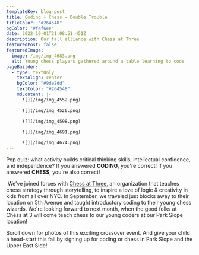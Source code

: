 ```yaml
---
templateKey: blog-post
title: Coding + Chess = Double Trouble
titleColor: "#264548"
bgColor: "#faf6ee"
date: 2022-10-01T21:08:51.451Z
description: Our fall alliance with Chess at Three
featuredPost: false
featuredImage:
  image: /img/img_4683.png
  alt: Young chess players gathered around a table learning to code
pageBuilder:
  - type: textOnly
    textAlign: center
    bgColor: "#9de2dd"
    textColor: "#264548"
    mdContent: |-
      ![](/img/img_4552.png)

      ![](/img/img_4526.png)

      ![](/img/img_4598.png)

      ![](/img/img_4691.png)

      ![](/img/img_4674.png)
---
```

Pop quiz: what activity builds critical thinking skills, intellectual confidence, and independence? If you answered **CODING**, you're correct! If you answered **CHESS**, you're also correct!

 We’ve joined forces with [Chess at Three](https://chessat3.com/), an organization that teaches chess strategy through storytelling, to inspire a love of logic & creativity in kids from all over NYC. In September, we traveled just blocks away to their location on 5th Avenue and taught introductory coding to their young chess wizards. We're looking forward to next month, when the good folks at Chess at 3 will come teach chess to our young coders at our Park Slope location!

Scroll down for photos of this exciting crossover event. And give your child a head-start this fall by signing up for coding or chess in Park Slope and the Upper East Side!